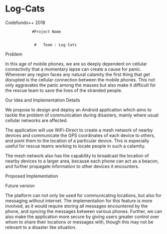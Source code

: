 # Log-Cats
Codefundo++ 2018


				#Project Name
				
				
				 #   Team : Log Cats
				 
Problem


In this age of mobile phones, we are so deeply dependent on cellular connectivity that a momentary lapse can create a cause for panic. Whenever any region faces any natural calamity the first thing that get disrupted is the cellular connection between the mobile phones. This not only aggravates the panic among the masses but also make it difficult for the rescue team to save the lives of the stranded people.


Our Idea and Implementation Details


We propose to design and deploy an Android application which aims to tackle the problem of communication during disasters, mainly where usual cellular networks are affected.


The application will use WiFi-Direct to create a mesh network of nearby devices and communicate the GPS coordinates of each device to others, and point them to the location of a particular device. This is especially useful for rescue teams working to locate people in such a calamity. 


The mesh network also has the capability to broadcast the location of nearby devices to a larger area, because each phone can act as a beacon, and further propagate information to other devices it encounters.


Proposed Implementation


Future version


The platform can not only be used for communicating locations, but also for messaging without internet. The implementation for this feature is more involved, as it would require storing all messages encountered by the phone, and syncing the messages between various phones. Further, we can also make the application more secure by giving users greater control over whom to share their locations or messages with, though this may not be relevant to a disaster like situation. 
